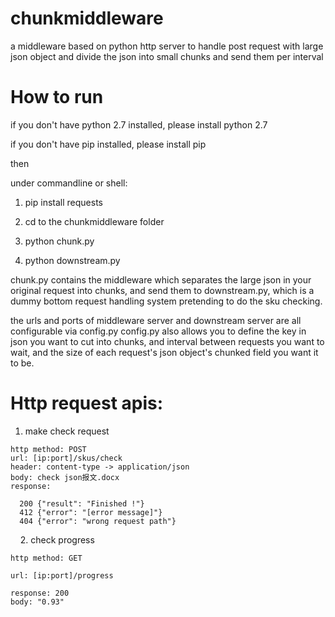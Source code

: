 # chunkmiddleware
a middleware based on python http server to handle post request with large json object and divide the json into small chunks and send them per interval


# How to run

  if you don't have python 2.7 installed, please install python 2.7

  if you don't have pip installed, please install pip

then

under commandline or shell:
  1. pip install requests
  
  2. cd to the chunkmiddleware folder
  
  3. python chunk.py
  
  4. python downstream.py

chunk.py contains the middleware which separates the large json in your original request into chunks, and send them to downstream.py, which is a dummy bottom request handling system pretending to do the sku checking.

the urls and ports of middleware server and downstream server are all configurable via config.py
config.py also allows you to define the key in json you want to cut into chunks, and interval between requests you want to wait, and the size of each request's json object's chunked field you want it to be.

# Http request apis:


  1. make check request
    
    http method: POST
    url: [ip:port]/skus/check
    header: content-type -> application/json
    body: check json报文.docx
    response: 
      
      200 {"result": "Finished !"}
      412 {"error": "[error message]"}
      404 {"error": "wrong request path"}
    
  2. check progress
    
    http method: GET
    
    url: [ip:port]/progress
    
    response: 200
    body: "0.93"
    
    
    
    
    
  
